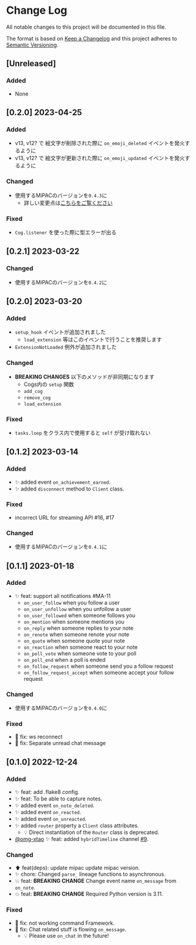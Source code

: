 # Change Log

All notable changes to this project will be documented in this file.

The format is based on [Keep a Changelog](http://keepachangelog.com/)
and this project adheres to [Semantic Versioning](http://semver.org/).

## [Unreleased]

### Added

- None

## [0.2.0] 2023-04-25

### Added

- v13, v12? で 絵文字が削除された際に `on_emoji_deleted` イベントを発火するように
- v13, v12? で 絵文字が更新された際に `on_emoji_updated` イベントを発火するように

### Changed

- 使用するMiPACのバージョンを`0.4.3`に
  - 詳しい変更点は[こちらをご覧ください](https://github.com/yupix/MiPAC/releases)

### Fixed

- `Cog.listener` を使った際に型エラーが出る

## [0.2.1] 2023-03-22

### Changed

- 使用するMiPACのバージョンを`0.4.2`に

## [0.2.0] 2023-03-20

### Added

- `setup_hook` イベントが追加されました
  - `load_extension` 等はこのイベントで行うことを推奨します
- `ExtensionNotLoaded` 例外が追加されました

### Changed

- **BREAKING CHANGES** 以下のメソッドが非同期になります
  - Cogs内の `setup` 関数
  - `add_cog`
  - `remove_cog`
  - `load_extension`

### Fixed

- `tasks.loop` をクラス内で使用すると `self` が受け取れない

## [0.1.2] 2023-03-14

### Added

- ✨ added event `on_achievement_earned`.
- ✨ added `disconnect` method to `Client` class.

### Fixed

- incorrect URL for streaming API #16, #17

### Changed

- 使用するMiPACのバージョンを`0.4.1`に

## [0.1.1] 2023-01-18

### Added

- ✨ feat: support all notifications #MA-11
  - `on_user_follow` when you follow a user
  - `on_user_unfollow` when you unfollow a user
  - `on_user_followed` when someone follows you
  - `on_mention` when someone mentions you
  - `on_reply` when someone replies to your note
  - `on_renote` when someone renote your note
  - `on_quote` when someone quote your note
  - `on_reaction` when someone react to your note
  - `on_poll_vote` when someone vote to your poll
  - `on_poll_end` when a poll is ended
  - `on_follow_request` when someone send you a follow request
  - `on_follow_request_accept` when someone accept your follow request

### Changed

- 使用するMiPACのバージョンを`0.4.0`に

### Fixed

- 🐛 fix: ws reconnect
- 🐛 fix: Separate unread chat message

## [0.1.0] 2022-12-24

### Added

- ✨ feat: add .flake8 config.
- ✨ feat: To be able to capture notes.
- ✨ added event `on_note_deleted`.
- ✨ added event `on_reacted`.
- ✨ added event `on_unreacted`.
- ✨ added `router` property a `Client` class attributes.
    - 💡 Direct instantiation of the `Router` class is deprecated.
- [@omg-xtao](https://github.com/omg-xtao) ✨ feat: added `hybridTimeline` channel [#9](https://github.com/yupix/MiPA/pull/9).


### Changed

- ⬆️ feat(deps): update mipac update mipac version.
- ✨ chore: Changed `parse_` lineage functions to asynchronous.
- 💥 feat: **BREAKING CHANGE** Change event name `on_message` from `on_note`.
- 💥 feat: **BREAKING CHANGE** Required Python version is 3.11.

### Fixed

- 🐛 fix: not working command Framework.
- 🐛 fix: Chat related stuff is flowing `on_message`.
    - 💡 Please use `on_chat` in the future!
